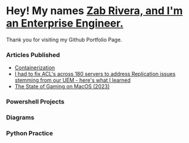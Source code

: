 # Hey! My names [Zab Rivera, and I'm an Enterprise Engineer.](https://www.linkedin.com/in/zabdielrivera/)
Thank you for visiting my Github Portfolio Page.

### Articles Published
- [Containerization](https://publish.obsidian.md/zabbie/Blog/Containerization)
- [I had to fix ACL's across 180 servers to address Replication issues stemming from our UEM - here's what I learned](https://publish.obsidian.md/zabbie/Blog/I+had+to+fix+ACL's+across+180+servers+to+address+Replication+issues+stemming+from+our+UEM+-+here's+what+I+learned)
- [The State of Gaming on MacOS (2023)](https://publish.obsidian.md/zabbie/Blog/The+State+of+Gaming+on+MacOS+(2023))

### Powershell Projects

### Diagrams

### Python Practice

